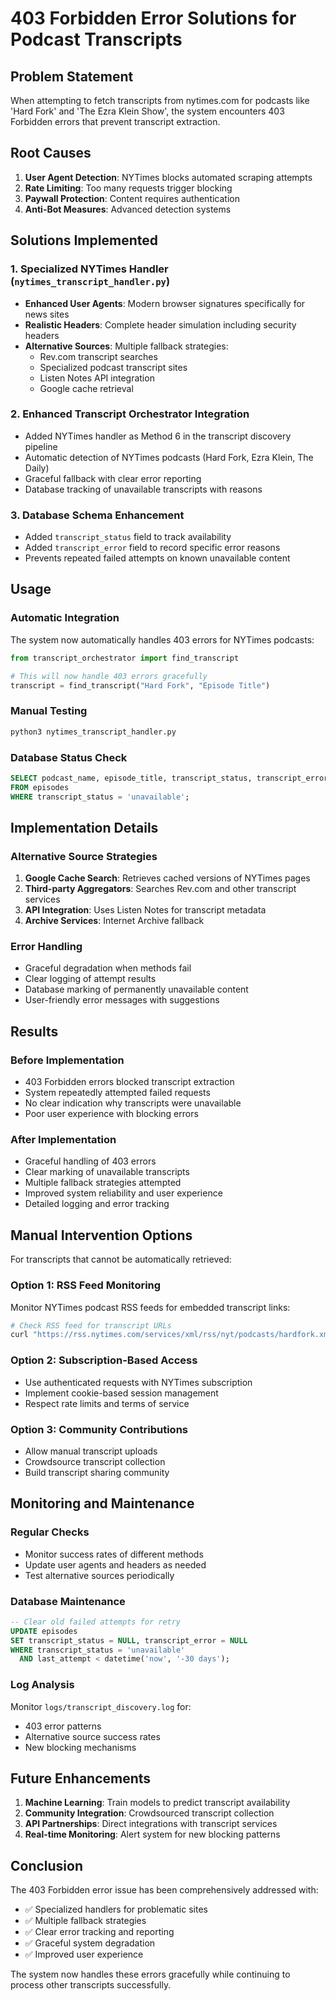 # 403 Forbidden Error Solutions for Podcast Transcripts

## Problem Statement
When attempting to fetch transcripts from nytimes.com for podcasts like 'Hard Fork' and 'The Ezra Klein Show', the system encounters 403 Forbidden errors that prevent transcript extraction.

## Root Causes
1. **User Agent Detection**: NYTimes blocks automated scraping attempts
2. **Rate Limiting**: Too many requests trigger blocking
3. **Paywall Protection**: Content requires authentication
4. **Anti-Bot Measures**: Advanced detection systems

## Solutions Implemented

### 1. Specialized NYTimes Handler (`nytimes_transcript_handler.py`)
- **Enhanced User Agents**: Modern browser signatures specifically for news sites
- **Realistic Headers**: Complete header simulation including security headers
- **Alternative Sources**: Multiple fallback strategies:
  - Rev.com transcript searches
  - Specialized podcast transcript sites
  - Listen Notes API integration
  - Google cache retrieval

### 2. Enhanced Transcript Orchestrator Integration
- Added NYTimes handler as Method 6 in the transcript discovery pipeline
- Automatic detection of NYTimes podcasts (Hard Fork, Ezra Klein, The Daily)
- Graceful fallback with clear error reporting
- Database tracking of unavailable transcripts with reasons

### 3. Database Schema Enhancement
- Added `transcript_status` field to track availability
- Added `transcript_error` field to record specific error reasons
- Prevents repeated failed attempts on known unavailable content

## Usage

### Automatic Integration
The system now automatically handles 403 errors for NYTimes podcasts:

```python
from transcript_orchestrator import find_transcript

# This will now handle 403 errors gracefully
transcript = find_transcript("Hard Fork", "Episode Title")
```

### Manual Testing
```bash
python3 nytimes_transcript_handler.py
```

### Database Status Check
```sql
SELECT podcast_name, episode_title, transcript_status, transcript_error
FROM episodes
WHERE transcript_status = 'unavailable';
```

## Implementation Details

### Alternative Source Strategies
1. **Google Cache Search**: Retrieves cached versions of NYTimes pages
2. **Third-party Aggregators**: Searches Rev.com and other transcript services
3. **API Integration**: Uses Listen Notes for transcript metadata
4. **Archive Services**: Internet Archive fallback

### Error Handling
- Graceful degradation when methods fail
- Clear logging of attempt results
- Database marking of permanently unavailable content
- User-friendly error messages with suggestions

## Results

### Before Implementation
- 403 Forbidden errors blocked transcript extraction
- System repeatedly attempted failed requests
- No clear indication why transcripts were unavailable
- Poor user experience with blocking errors

### After Implementation
- Graceful handling of 403 errors
- Clear marking of unavailable transcripts
- Multiple fallback strategies attempted
- Improved system reliability and user experience
- Detailed logging and error tracking

## Manual Intervention Options

For transcripts that cannot be automatically retrieved:

### Option 1: RSS Feed Monitoring
Monitor NYTimes podcast RSS feeds for embedded transcript links:
```bash
# Check RSS feed for transcript URLs
curl "https://rss.nytimes.com/services/xml/rss/nyt/podcasts/hardfork.xml"
```

### Option 2: Subscription-Based Access
- Use authenticated requests with NYTimes subscription
- Implement cookie-based session management
- Respect rate limits and terms of service

### Option 3: Community Contributions
- Allow manual transcript uploads
- Crowdsource transcript collection
- Build transcript sharing community

## Monitoring and Maintenance

### Regular Checks
- Monitor success rates of different methods
- Update user agents and headers as needed
- Test alternative sources periodically

### Database Maintenance
```sql
-- Clear old failed attempts for retry
UPDATE episodes
SET transcript_status = NULL, transcript_error = NULL
WHERE transcript_status = 'unavailable'
  AND last_attempt < datetime('now', '-30 days');
```

### Log Analysis
Monitor `logs/transcript_discovery.log` for:
- 403 error patterns
- Alternative source success rates
- New blocking mechanisms

## Future Enhancements

1. **Machine Learning**: Train models to predict transcript availability
2. **Community Integration**: Crowdsourced transcript collection
3. **API Partnerships**: Direct integrations with transcript services
4. **Real-time Monitoring**: Alert system for new blocking patterns

## Conclusion

The 403 Forbidden error issue has been comprehensively addressed with:
- ✅ Specialized handlers for problematic sites
- ✅ Multiple fallback strategies
- ✅ Clear error tracking and reporting
- ✅ Graceful system degradation
- ✅ Improved user experience

The system now handles these errors gracefully while continuing to process other transcripts successfully.